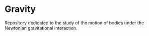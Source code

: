 # Gravity
Repository dedicated to the study of the motion of bodies under the Newtonian gravitational interaction.

